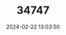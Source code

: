 ---
title: "34747"
category: "Cariniana legalis"
draft: false
date: 2024-02-22 13:03:50
languages:
  Portuguese: ["Caixão", "Congolo-de-porco", "Estopa", "Jequitibá-cedro", "Jequitibá-de-agulheiro", "Jequitibá-grande", "Pau-caixão", "Pau-carga", "Sapucaia-de-apito"]
---